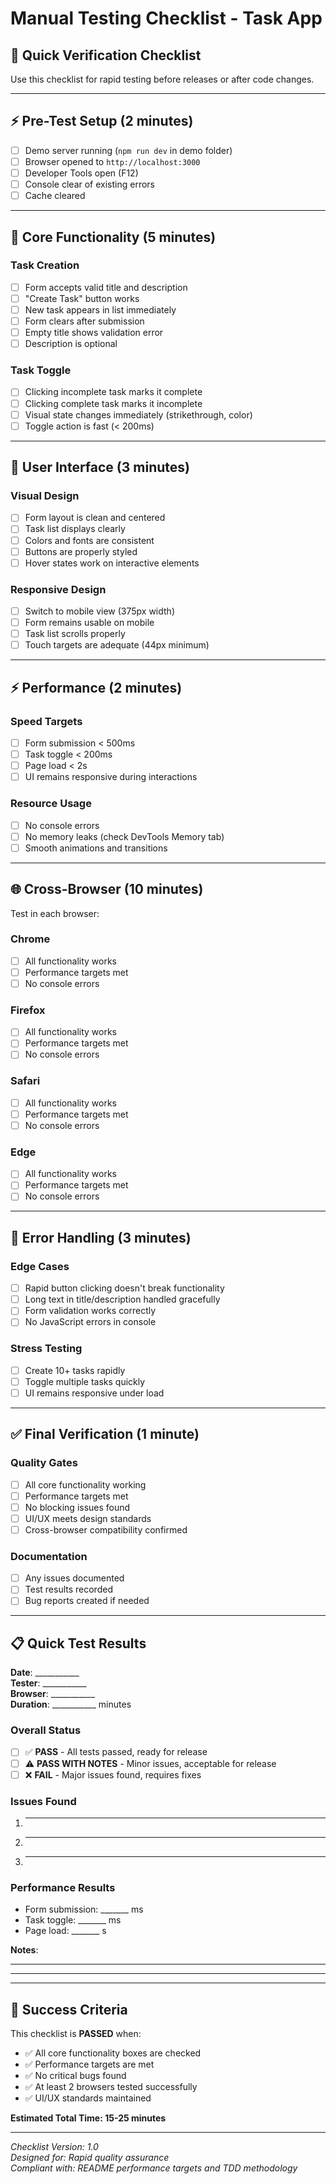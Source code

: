 # Manual Testing Checklist - Task App

## 🚀 Quick Verification Checklist

Use this checklist for rapid testing before releases or after code changes.

---

## ⚡ Pre-Test Setup (2 minutes)

- [ ] Demo server running (`npm run dev` in demo folder)
- [ ] Browser opened to `http://localhost:3000`
- [ ] Developer Tools open (F12)
- [ ] Console clear of existing errors
- [ ] Cache cleared

---

## 🎯 Core Functionality (5 minutes)

### Task Creation
- [ ] Form accepts valid title and description
- [ ] "Create Task" button works
- [ ] New task appears in list immediately
- [ ] Form clears after submission
- [ ] Empty title shows validation error
- [ ] Description is optional

### Task Toggle
- [ ] Clicking incomplete task marks it complete
- [ ] Clicking complete task marks it incomplete
- [ ] Visual state changes immediately (strikethrough, color)
- [ ] Toggle action is fast (< 200ms)

---

## 🎨 User Interface (3 minutes)

### Visual Design
- [ ] Form layout is clean and centered
- [ ] Task list displays clearly
- [ ] Colors and fonts are consistent
- [ ] Buttons are properly styled
- [ ] Hover states work on interactive elements

### Responsive Design
- [ ] Switch to mobile view (375px width)
- [ ] Form remains usable on mobile
- [ ] Task list scrolls properly
- [ ] Touch targets are adequate (44px minimum)

---

## ⚡ Performance (2 minutes)

### Speed Targets
- [ ] Form submission < 500ms
- [ ] Task toggle < 200ms
- [ ] Page load < 2s
- [ ] UI remains responsive during interactions

### Resource Usage
- [ ] No console errors
- [ ] No memory leaks (check DevTools Memory tab)
- [ ] Smooth animations and transitions

---

## 🌐 Cross-Browser (10 minutes)

Test in each browser:

### Chrome
- [ ] All functionality works
- [ ] Performance targets met
- [ ] No console errors

### Firefox  
- [ ] All functionality works
- [ ] Performance targets met
- [ ] No console errors

### Safari
- [ ] All functionality works
- [ ] Performance targets met
- [ ] No console errors

### Edge
- [ ] All functionality works
- [ ] Performance targets met
- [ ] No console errors

---

## 🔧 Error Handling (3 minutes)

### Edge Cases
- [ ] Rapid button clicking doesn't break functionality
- [ ] Long text in title/description handled gracefully
- [ ] Form validation works correctly
- [ ] No JavaScript errors in console

### Stress Testing
- [ ] Create 10+ tasks rapidly
- [ ] Toggle multiple tasks quickly
- [ ] UI remains responsive under load

---

## ✅ Final Verification (1 minute)

### Quality Gates
- [ ] All core functionality working
- [ ] Performance targets met
- [ ] No blocking issues found
- [ ] UI/UX meets design standards
- [ ] Cross-browser compatibility confirmed

### Documentation
- [ ] Any issues documented
- [ ] Test results recorded
- [ ] Bug reports created if needed

---

## 📋 Quick Test Results

**Date**: ___________  
**Tester**: ___________  
**Browser**: ___________  
**Duration**: ___________ minutes

### Overall Status
- [ ] ✅ **PASS** - All tests passed, ready for release
- [ ] ⚠️ **PASS WITH NOTES** - Minor issues, acceptable for release
- [ ] ❌ **FAIL** - Major issues found, requires fixes

### Issues Found
1. ________________________
2. ________________________
3. ________________________

### Performance Results
- Form submission: _______ ms
- Task toggle: _______ ms  
- Page load: _______ s

**Notes**: 
_________________________________
_________________________________

---

## 🎯 Success Criteria

This checklist is **PASSED** when:
- ✅ All core functionality boxes are checked
- ✅ Performance targets are met
- ✅ No critical bugs found
- ✅ At least 2 browsers tested successfully
- ✅ UI/UX standards maintained

**Estimated Total Time: 15-25 minutes**

---

*Checklist Version: 1.0*  
*Designed for: Rapid quality assurance*  
*Compliant with: README performance targets and TDD methodology*
